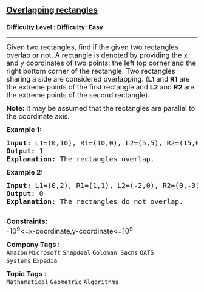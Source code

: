 <h2><a href="https://www.geeksforgeeks.org/problems/overlapping-rectangles1924/1">Overlapping rectangles</a></h2><h3>Difficulty Level : Difficulty: Easy</h3><hr><div class="problems_problem_content__Xm_eO"><p><span style="font-size: 18px;">Given two rectangles, find if the given two rectangles overlap or not. A rectangle is denoted by providing the x and y coordinates of two points: the left top corner and the right bottom corner of the rectangle. Two rectangles sharing a side are considered overlapping. (<strong>L1 </strong>and <strong>R1</strong> are the extreme points of the first rectangle and <strong>L2 </strong>and <strong>R2 </strong>are the extreme points of the second rectangle).</span></p>
<p><span style="font-size: 18px;"><strong>Note:&nbsp;</strong>It may be assumed that the rectangles are parallel to the coordinate axis.</span></p>
<p><span style="font-size: 18px;"><strong>Example 1:</strong></span></p>
<pre><span style="font-size: 18px;"><strong>Input: </strong>L1=(0,10), R1=(10,0), L2=(5,5), R2=(15,0)
<strong>Output: </strong>1
<strong>Explanation: </strong>The rectangles overlap.</span></pre>
<p><span style="font-size: 18px;"><strong>Example 2:</strong></span></p>
<pre><span style="font-size: 18px;"><strong>Input: </strong>L1=(0,2), R1=(1,1), L2=(-2,0), R2=(0,-3)
<strong>Output: </strong>0
<strong>Explanation: </strong>The rectangles do not overlap.</span></pre>
<p><br><span style="font-size: 18px;"><strong>Constraints:</strong><br>-10<sup>9</sup>&lt;=x-coordinate,y-coordinate&lt;=10<sup>9</sup></span></p></div><p><span style=font-size:18px><strong>Company Tags : </strong><br><code>Amazon</code>&nbsp;<code>Microsoft</code>&nbsp;<code>Snapdeal</code>&nbsp;<code>Goldman Sachs</code>&nbsp;<code>OATS Systems</code>&nbsp;<code>Expedia</code>&nbsp;<br><p><span style=font-size:18px><strong>Topic Tags : </strong><br><code>Mathematical</code>&nbsp;<code>Geometric</code>&nbsp;<code>Algorithms</code>&nbsp;